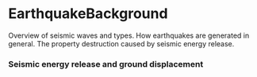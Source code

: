 # EarthquakeBackground
Overview of seismic waves and types. How earthquakes are generated in general. The property destruction caused by seismic energy release.
### Seismic energy release and ground displacement
